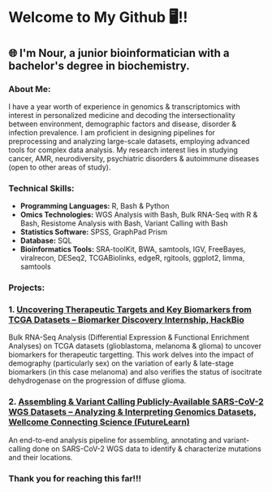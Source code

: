 # **Welcome to My Github 🖥️!!**

## 🌐 I'm Nour, a junior bioinformatician with a bachelor's degree in biochemistry.

### About Me:
I have a year worth of experience in genomics & transcriptomics with interest in personalized medicine and decoding the intersectionality between environment, demographic factors and disease, disorder & infection prevalence. I am proficient in designing pipelines for preprocessing and analyzing large-scale datasets, employing advanced tools for complex data analysis. My research interest lies in studying cancer, AMR, neurodiversity, psychiatric disorders & autoimmune diseases (open to other areas of study).

### Technical Skills:
* **Programming Languages:** R, Bash & Python
* **Omics Technologies:** WGS Analysis with Bash, Bulk RNA-Seq with R & Bash, Resistome Analysis with Bash, Variant Calling with Bash
* **Statistics Software:** SPSS, GraphPad Prism
* **Database:** SQL
* **Bioinformatics Tools:** SRA-toolKit, BWA, samtools, IGV, FreeBayes, viralrecon, DESeq2, TCGABiolinks, edgeR, rgitools, ggplot2, limma, samtools

### Projects:
### 1. [Uncovering Therapeutic Targets and Key Biomarkers from TCGA Datasets – Biomarker Discovery Internship, HackBio](https://github.com/nournahtay/rnaseq-biomarker-discovery)
Bulk RNA-Seq Analysis (Differential Expression & Functional Enrichment Analyses) on TCGA datasets (glioblastoma, melanoma & glioma) to uncover biomarkers for therapeutic targetting. This work delves into the impact of demography (particularly sex) on the variation of early & late-stage biomarkers (in this case melanoma) and also verifies the status of isocitrate dehydrogenase on the progression of diffuse glioma. 

### 2. [Assembling & Variant Calling Publicly-Available SARS-CoV-2 WGS Datasets – Analyzing & Interpreting Genomics Datasets, Wellcome Connecting Science (FutureLearn)](https://github.com/nournahtay/wgs-variant-calling)
An end-to-end analysis pipeline for assembling, annotating and variant-calling done on SARS-CoV-2 WGS data to identify & characterize mutations and their locations.


### Thank you for reaching this far!!!
